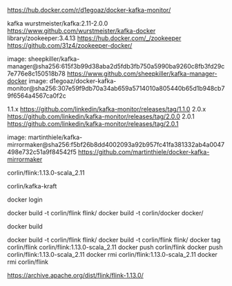 https://hub.docker.com/r/d1egoaz/docker-kafka-monitor/

kafka
wurstmeister/kafka:2.11-2.0.0
https://www.github.com/wurstmeister/kafka-docker
library/zookeeper:3.4.13
https://hub.docker.com/_/zookeeper
https://github.com/31z4/zookeeper-docker/

image: sheepkiller/kafka-manager@sha256:615f3b99d38aba2d5fdb3fb750a5990ba9260c8fb3fd29c7e776e8c150518b78
https://www.github.com/sheepkiller/kafka-manager-docker
image: d1egoaz/docker-kafka-monitor@sha256:307e59f9db70a34ab659a5714010a805440b65d1b948cb79f6564a4567ca0f2c

1.1.x https://github.com/linkedin/kafka-monitor/releases/tag/1.1.0 
2.0.x https://github.com/linkedin/kafka-monitor/releases/tag/2.0.0 
2.0.1 https://github.com/linkedin/kafka-monitor/releases/tag/2.0.1

image: martinthiele/kafka-mirrormaker@sha256:f5bf26b8dd4002093a92b957fc41fa381332ab4a0047498e732c51a9f84542f5
https://github.com/martinthiele/docker-kafka-mirrormaker

corlin/flink:1.13.0-scala_2.11




corlin/kafka-kraft

docker login

docker build -t corlin/flink flink/
docker build -t corlin/docker docker/

docker build


docker build -t corlin/flink flink/
docker build -t corlin/flink flink/
docker tag  corlin/flink  corlin/flink:1.13.0-scala_2.11
docker push  corlin/flink
docker push  corlin/flink:1.13.0-scala_2.11
docker rmi  corlin/flink:1.13.0-scala_2.11
docker rmi  corlin/flink

https://archive.apache.org/dist/flink/flink-1.13.0/

